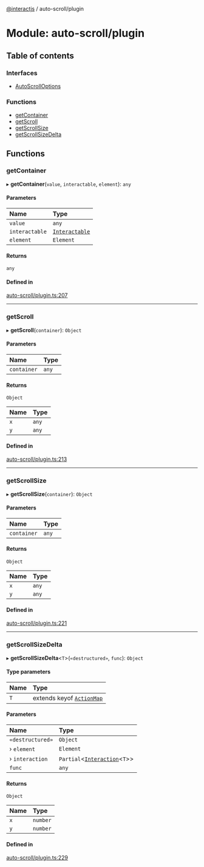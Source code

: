 [@interactjs](../README.md) / auto-scroll/plugin

# Module: auto-scroll/plugin

## Table of contents

### Interfaces

- [AutoScrollOptions](../interfaces/auto_scroll_plugin.AutoScrollOptions.md)

### Functions

- [getContainer](auto_scroll_plugin.md#getcontainer)
- [getScroll](auto_scroll_plugin.md#getscroll)
- [getScrollSize](auto_scroll_plugin.md#getscrollsize)
- [getScrollSizeDelta](auto_scroll_plugin.md#getscrollsizedelta)

## Functions

### getContainer

▸ **getContainer**(`value`, `interactable`, `element`): `any`

#### Parameters

| Name | Type |
| :------ | :------ |
| `value` | `any` |
| `interactable` | [`Interactable`](../classes/core_Interactable.Interactable.md) |
| `element` | `Element` |

#### Returns

`any`

#### Defined in

[auto-scroll/plugin.ts:207](https://github.com/taye/interact.js/blob/5ca9fe72/packages/@interactjs/auto-scroll/plugin.ts#L207)

___

### getScroll

▸ **getScroll**(`container`): `Object`

#### Parameters

| Name | Type |
| :------ | :------ |
| `container` | `any` |

#### Returns

`Object`

| Name | Type |
| :------ | :------ |
| `x` | `any` |
| `y` | `any` |

#### Defined in

[auto-scroll/plugin.ts:213](https://github.com/taye/interact.js/blob/5ca9fe72/packages/@interactjs/auto-scroll/plugin.ts#L213)

___

### getScrollSize

▸ **getScrollSize**(`container`): `Object`

#### Parameters

| Name | Type |
| :------ | :------ |
| `container` | `any` |

#### Returns

`Object`

| Name | Type |
| :------ | :------ |
| `x` | `any` |
| `y` | `any` |

#### Defined in

[auto-scroll/plugin.ts:221](https://github.com/taye/interact.js/blob/5ca9fe72/packages/@interactjs/auto-scroll/plugin.ts#L221)

___

### getScrollSizeDelta

▸ **getScrollSizeDelta**\<`T`\>(`«destructured»`, `func`): `Object`

#### Type parameters

| Name | Type |
| :------ | :------ |
| `T` | extends keyof [`ActionMap`](../interfaces/core_types.ActionMap.md) |

#### Parameters

| Name | Type |
| :------ | :------ |
| `«destructured»` | `Object` |
| › `element` | `Element` |
| › `interaction` | `Partial`\<[`Interaction`](../classes/core_Interaction.Interaction.md)\<`T`\>\> |
| `func` | `any` |

#### Returns

`Object`

| Name | Type |
| :------ | :------ |
| `x` | `number` |
| `y` | `number` |

#### Defined in

[auto-scroll/plugin.ts:229](https://github.com/taye/interact.js/blob/5ca9fe72/packages/@interactjs/auto-scroll/plugin.ts#L229)
